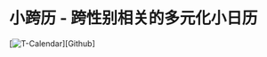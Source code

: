 # 小跨历 - 跨性别相关的多元化小日历

<!--Miki-Stickie LOGO-->
[![T-Calendar][LOGO]][Github]

<!--跳转地址（按顺序）-->
[LOGO]: ./data/miki-stickie-logo.svg
